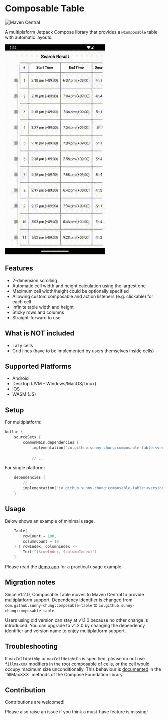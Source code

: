 # Composable Table

![Maven Central](https://img.shields.io/maven-central/v/io.github.sunny-chung/composable-table)

A multiplaform Jetpack Compose library that provides a `@Composable` table
with automatic layouts.

![Demo Video](media/composable-table-demo.gif)

## Features
- 2-dimension scrolling
- Automatic cell width and height calculation using the largest one
- Maximum cell width/height could be optionally specified 
- Allowing custom composable and action listeners (e.g. clickable) for each cell
- Infinite table width and height
- Sticky rows and columns
- Straight-forward to use

## What is NOT included
- Lazy cells
- Grid lines (have to be implemented by users themselves inside cells)

## Supported Platforms
- Android
- Desktop (JVM - Windows/MacOS/Linux)
- iOS
- WASM (JS)

## Setup

For multiplatform:
```kotlin
kotlin {
    sourceSets {
        commonMain.dependencies {
            implementation("io.github.sunny-chung:composable-table:<version>")
            
            // ...
```

For single platform:
```kotlin
    dependencies {
        // ...
        implementation("io.github.sunny-chung:composable-table:<version>")
    }
```

## Usage
Below shows an example of minimal usage.
```kotlin
    Table(
        rowCount = 100,
        columnCount = 10
    ) { rowIndex, columnIndex ->
        Text("($rowIndex, $columnIndex)")
    }
```

Please read the [demo app](demo-app/src/main/java/com/sunnychung/lib/android/composabletable/demo/ux/AppView.kt) for a practical usage example.

## Migration notes
Since v1.2.0, Composable Table moves to Maven Central to provide multiplatform support.
Dependency identifier is changed from `com.github.sunny-chung:composable-table` to
`io.github.sunny-chung:composable-table`.

Users using old version can stay at v1.1.0 because no other change is introduced. You can upgrade to
v1.2.0 by changing the dependency identifier and version name to enjoy multiplatform support.

## Troubleshooting

If `maxCellWidthDp` or `maxCellHeightDp` is specified, please do not use `fillMaxXXX` modifiers
in the root composable of cells, or the cell would occupy maximum size unconditionally.
This behaviour is [documented](https://developer.android.com/reference/kotlin/androidx/compose/ui/Modifier#(androidx.compose.ui.Modifier).fillMaxWidth(kotlin.Float)) in the `fillMaxXXX` methods of the Compose Foundation library.

## Contribution
Contributions are welcomed!

Please also raise an issue if you think a must-have feature is missing!
